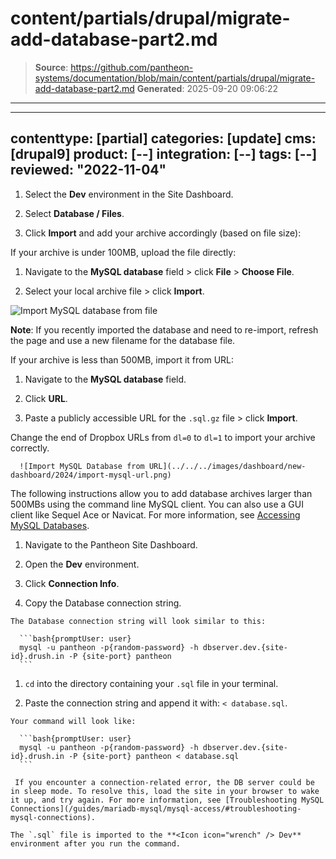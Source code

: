 # content/partials/drupal/migrate-add-database-part2.md

> **Source**: https://github.com/pantheon-systems/documentation/blob/main/content/partials/drupal/migrate-add-database-part2.md
> **Generated**: 2025-09-20 09:06:22

---

---
contenttype: [partial]
categories: [update]
cms: [drupal9]
product: [--]
integration: [--]
tags: [--]
reviewed: "2022-11-04"
---

1. Select the **<Icon icon="wrench" /> Dev** environment in the Site Dashboard.

1. Select **<Icon icon="server" /> Database / Files**.

1. Click **Import** and add your archive accordingly (based on file size):

  <TabList>

  <Tab title="Up to 100MBs" id="100mbs" active={true}>

  If your archive is under 100MB, upload the file directly:

   1. Navigate to the **MySQL database** field > click **File** > **Choose File**.

   2. Select your local archive file > click **Import**.

   ![Import MySQL database from file](../../../images/dashboard/new-dashboard/2024/import-mysql-file.png)

   **Note**: If you recently imported the database and need to re-import, refresh the page and use a new filename for the database file.

  </Tab>

  <Tab title="Up to 500MBs" id="500mbs">

  If your archive is less than 500MB, import it from URL:

   1. Navigate to the **MySQL database** field.

   1. Click **URL**.

   1. Paste a publicly accessible URL for the `.sql.gz` file > click **Import**.

   <Alert title="Note" type="info" >

   Change the end of Dropbox URLs from `dl=0` to `dl=1` to import your archive correctly.

   </Alert>

      ![Import MySQL Database from URL](../../../images/dashboard/new-dashboard/2024/import-mysql-url.png)

  </Tab>

  <Tab title="Over 500MBs" id="500mbsplus">

  The following instructions allow you to add database archives larger than 500MBs using the command line MySQL client. You can also use a GUI client like Sequel Ace or Navicat. For more information, see [Accessing MySQL Databases](/guides/mariadb-mysql/mysql-access).

   1. Navigate to the Pantheon Site Dashboard.

   1. Open the **<Icon icon="wrench" /> Dev** environment.

   1. Click **Connection Info**.

   1. Copy the Database connection string.

    The Database connection string will look similar to this:

      ```bash{promptUser: user}
      mysql -u pantheon -p{random-password} -h dbserver.dev.{site-id}.drush.in -P {site-port} pantheon
      ```

   1. `cd` into the directory containing your `.sql` file in your terminal.

   1. Paste the connection string and append it with: `< database.sql`.

    Your command will look like:

      ```bash{promptUser: user}
      mysql -u pantheon -p{random-password} -h dbserver.dev.{site-id}.drush.in -P {site-port} pantheon < database.sql
      ```

     If you encounter a connection-related error, the DB server could be in sleep mode. To resolve this, load the site in your browser to wake it up, and try again. For more information, see [Troubleshooting MySQL Connections](/guides/mariadb-mysql/mysql-access/#troubleshooting-mysql-connections).

    The `.sql` file is imported to the **<Icon icon="wrench" /> Dev** environment after you run the command.

  </Tab>

  </TabList>
